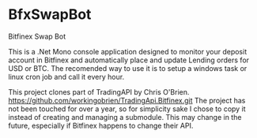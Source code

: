 # BfxSwapBot
Bitfinex Swap Bot

This is a .Net Mono console application designed to monitor your deposit account in Bitfinex and automatically place and update Lending orders for USD or BTC.
The recomended way to use it is to setup a windows task or linux cron job and call it every hour.

This project clones part of TradingAPI by Chris O'Brien.
https://github.com/workingobrien/TradingApi.Bitfinex.git
The project has not been touched for over a year, so for simplicity sake I chose to copy it instead of creating and managing a submodule. This may change in the future, especially if Bitfinex happens to change their API.